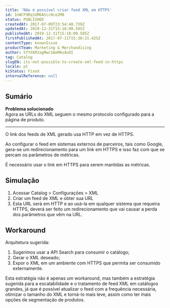```yaml
---
title: 'Não é possível criar feed XML em HTTPS'
id: 1nWCF9Rq1GM6AScc0ce2M8
status: PUBLISHED
createdAt: 2017-07-09T23:54:48.739Z
updatedAt: 2019-12-31T15:18:00.585Z
publishedAt: 2019-12-31T15:18:00.585Z
firstPublishedAt: 2017-07-11T15:30:31.425Z
contentType: knownIssue
productTeam: Marketing & Merchandising
author: 5fYXkMJagMwcSAeMAsAuOI
tag: Catalog
slugEN: its-not-possible-to-create-xml-feed-in-https
locale: pt
kiStatus: Fixed
internalReference: null
---
```


## Sumário

<div class="alert alert-success">
<b>Problema solucionado</b><br>
Agora as URLs do XML seguem o mesmo protocolo configurado para a página de produto.
</div>

---

O link dos feeds de XML gerado usa HTTP em vez de HTTPS.

Ao configurar o feed em sistemas externos de parceiros, tais como Google, gera-se um redirecionamento para um link em HTTPS e isso faz com que se percam os parâmetros de métricas.

É necessário usar o link em HTTPS para serem mantidas as métricas.

## Simulação

1. Acessar Catalog > Configurações > XML
2. Criar um feed de XML e obter sua URL
3. Esta URL será em HTTP e ao usá-la em qualquer sistema que requeira HTTPS, deverá ser feito um redirecionamento que vai causar a perda dos parâmetros que vêm na URL.

## Workaround

Arquitetura sugerida:
1. Sugerimos usar a API Search para consumir o catálogo;
2. Gerar o XML deseado;
3. Expor o XML em um ambiente com HTTPS que permita ser consumido externamente.

Esta estratégia não é apenas um workaround, mas também a estratégia sugerida para a escalabilidade e o tratamento de feed XML em catálogos grandes, já que é possível atualizar o feed com a frequência necessária, otimizar o tamanho do XML e torná-lo mais leve, assim como ter mais opções de segmentação de produtos.


